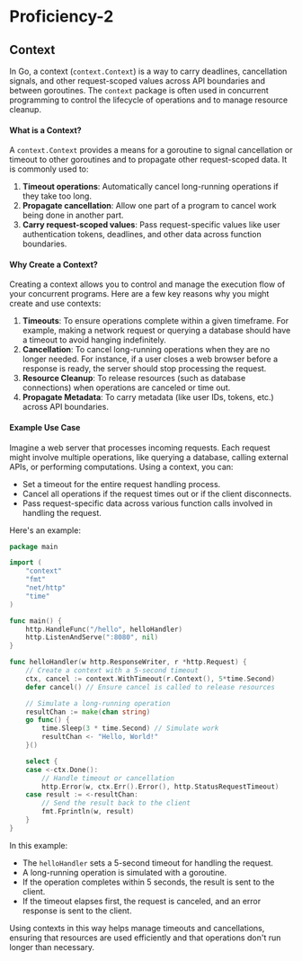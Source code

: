 # Proficiency-2

## Context

In Go, a context (`context.Context`) is a way to carry deadlines, cancellation signals, and other request-scoped values across API boundaries and between goroutines. The `context` package is often used in concurrent programming to control the lifecycle of operations and to manage resource cleanup.

#### What is a Context?

A `context.Context` provides a means for a goroutine to signal cancellation or timeout to other goroutines and to propagate other request-scoped data. It is commonly used to:

1. **Timeout operations**: Automatically cancel long-running operations if they take too long.
2. **Propagate cancellation**: Allow one part of a program to cancel work being done in another part.
3. **Carry request-scoped values**: Pass request-specific values like user authentication tokens, deadlines, and other data across function boundaries.

#### Why Create a Context?

Creating a context allows you to control and manage the execution flow of your concurrent programs. Here are a few key reasons why you might create and use contexts:

1. **Timeouts**: To ensure operations complete within a given timeframe. For example, making a network request or querying a database should have a timeout to avoid hanging indefinitely.
2. **Cancellation**: To cancel long-running operations when they are no longer needed. For instance, if a user closes a web browser before a response is ready, the server should stop processing the request.
3. **Resource Cleanup**: To release resources (such as database connections) when operations are canceled or time out.
4. **Propagate Metadata**: To carry metadata (like user IDs, tokens, etc.) across API boundaries.

#### Example Use Case

Imagine a web server that processes incoming requests. Each request might involve multiple operations, like querying a database, calling external APIs, or performing computations. Using a context, you can:

* Set a timeout for the entire request handling process.
* Cancel all operations if the request times out or if the client disconnects.
* Pass request-specific data across various function calls involved in handling the request.

Here's an example:

```go
package main

import (
    "context"
    "fmt"
    "net/http"
    "time"
)

func main() {
    http.HandleFunc("/hello", helloHandler)
    http.ListenAndServe(":8080", nil)
}

func helloHandler(w http.ResponseWriter, r *http.Request) {
    // Create a context with a 5-second timeout
    ctx, cancel := context.WithTimeout(r.Context(), 5*time.Second)
    defer cancel() // Ensure cancel is called to release resources

    // Simulate a long-running operation
    resultChan := make(chan string)
    go func() {
        time.Sleep(3 * time.Second) // Simulate work
        resultChan <- "Hello, World!"
    }()

    select {
    case <-ctx.Done():
        // Handle timeout or cancellation
        http.Error(w, ctx.Err().Error(), http.StatusRequestTimeout)
    case result := <-resultChan:
        // Send the result back to the client
        fmt.Fprintln(w, result)
    }
}
```

In this example:

* The `helloHandler` sets a 5-second timeout for handling the request.
* A long-running operation is simulated with a goroutine.
* If the operation completes within 5 seconds, the result is sent to the client.
* If the timeout elapses first, the request is canceled, and an error response is sent to the client.

Using contexts in this way helps manage timeouts and cancellations, ensuring that resources are used efficiently and that operations don't run longer than necessary.
